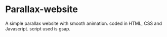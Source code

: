 # Parallax-website

A simple parallax website with smooth animation. coded in HTML, CSS and Javascript.
script used is gsap.
